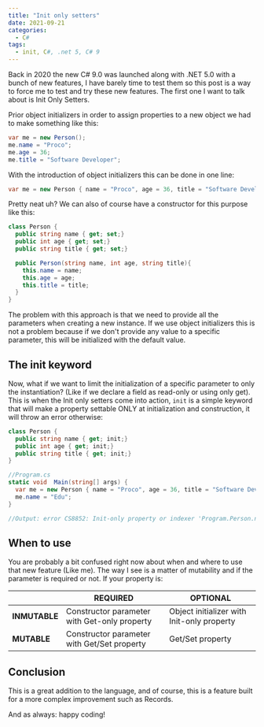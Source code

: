 ```yaml
---
title: "Init only setters"
date: 2021-09-21
categories:
  - C#
tags:
  - init, C#, .net 5, C# 9
---
```


Back in 2020 the new C# 9.0 was launched along with .NET 5.0 with a bunch of new features, I have barely time to test them so this post is a way to force me to test and try these new features. The first one I want to talk about is Init Only Setters.

Prior object initializers in order to assign properties to a new object we had to make something like this:
~~~ csharp
var me = new Person();
me.name = "Proco";
me.age = 36;
me.title = "Software Developer";
~~~
With the introduction of object initializers this can be done in one line:

~~~ csharp
var me = new Person { name = "Proco", age = 36, title = "Software Developer" }
~~~
Pretty neat uh? We can also of course have a constructor for this purpose like this:
~~~ csharp
class Person {
  public string name { get; set;}
  public int age { get; set;}
  public string title { get; set;}

  public Person(string name, int age, string title){
    this.name = name;
    this.age = age;
    this.title = title;
  }
}
~~~

The problem with this approach is that we need to provide all the parameters when creating a new instance. If we use object initializers this is not a problem because if we don't provide any value to a specific parameter, this will be initialized with the default value.

## The init keyword

Now, what if we want to limit the initialization of a specific parameter to only the instantiation? (Like if we declare a field as read-only or using only get). This is when the Init only setters come into action, `init` is a simple keyword that will make a property settable ONLY at initialization and construction, it will throw an error otherwise:
~~~ csharp
class Person {
  public string name { get; init;}
  public int age { get; init;}
  public string title { get; init;}
}

//Program.cs
static void  Main(string[] args) {
  var me = new Person { name = "Proco", age = 36, title = "Software Developer" }
  me.name = "Edu";
}

//Output: error CS8852: Init-only property or indexer 'Program.Person.name' can only be assigned in an object initializer, or on 'this' or 'base' in an instance constructor or an 'init' accessor
~~~

## When to use
You are probably a bit confused right now about when and where to use that new feature (Like me). The way I see is a matter of mutability and if the parameter is required or not. If your property is:

|  | REQUIRED | OPTIONAL |
|--|--|--|
| **INMUTABLE** | Constructor parameter with Get-only property | Object initializer with Init-only property |
| **MUTABLE** |Constructor parameter with Get/Set property|Get/Set property|

## Conclusion
This is a great addition to the language, and of course, this is a feature built for a more complex improvement such as Records.

And as always: happy coding!
